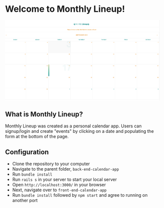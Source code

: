 # Welcome to Monthly Lineup!
![alt text](./lib/art/calendar_pic.png)
## What is Monthly Lineup?
 Monthly Lineup was created as a personal calendar app. Users can signup/login and create "events" by clicking on a date and populating the form at the bottom of the page.

## Configuration
- Clone the repository to your computer
- Navigate to the parent folder, `back-end-calendar-app`
- Run `bundle install`
- Run `rails s` in your server to start your local server
- Open `http://localhost:3000/` in your browser
- Next, navigate over to `front-end-calendar-app`
- Run `bundle install` followed by `npm start` and agree to running on another port
